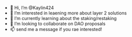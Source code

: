 - 👋 Hi, I’m @Kaylin424
- 👀 I’m interested in leaening more about layer 2 solutions
- 🌱 I’m currently learning about the staking/restaking
- 💞️ I’m looking to collaborate on DAO proposals
- 📫 send me a message if you rae interested!


<!---
Kaylin424/Kaylin424 is a ✨ special ✨ repository because its `README.md` (this file) appears on your GitHub profile.
You can click the Preview link to take a look at your changes.
--->

